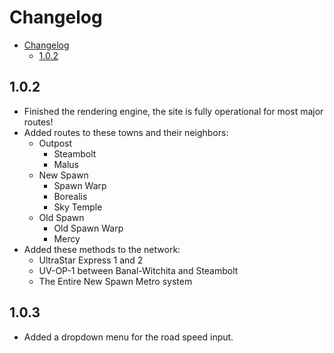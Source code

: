 # Changelog

- [Changelog](#changelog)
  - [1.0.2](#102)

## 1.0.2

- Finished the rendering engine, the site is fully operational for most major routes!
- Added routes to these towns and their neighbors:
  - Outpost
    - Steambolt
    - Malus
  - New Spawn
    - Spawn Warp
    - Borealis
    - Sky Temple
  - Old Spawn
    - Old Spawn Warp
    - Mercy
- Added these methods to the network:
  - UltraStar Express 1 and 2
  - UV-OP-1 between Banal-Witchita and Steambolt
  - The Entire New Spawn Metro system

## 1.0.3

- Added a dropdown menu for the road speed input.